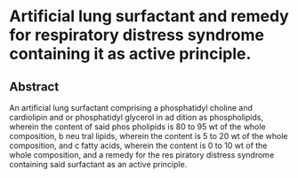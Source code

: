 # Artificial lung surfactant and remedy for respiratory distress syndrome containing it as active principle.

## Abstract
An artificial lung surfactant comprising a phosphatidyl choline and cardiolipin and or phosphatidyl glycerol in ad dition as phospholipids, wherein the content of said phos pholipids is 80 to 95 wt of the whole composition, b neu tral lipids, wherein the content is 5 to 20 wt of the whole composition, and c fatty acids, wherein the content is 0 to 10 wt of the whole composition, and a remedy for the res piratory distress syndrome containing said surfactant as an active principle.